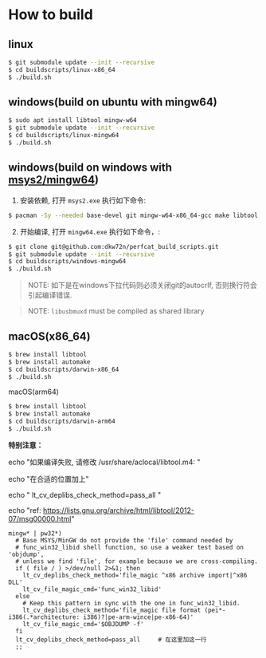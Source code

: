 # How to build

## linux

```bash
$ git submodule update --init --recursive
$ cd buildscripts/linux-x86_64
$ ./build.sh
```

## windows(build on ubuntu with mingw64)

```bash
$ sudo apt install libtool mingw-w64
$ git submodule update --init --recursive
$ cd buildscripts/linux-mingw64
$ ./build.sh
```

## windows(build on windows with [msys2/mingw64](https://www.msys2.org/))

1. 安装依赖, 打开 `msys2.exe` 执行如下命令:
```bash
$ pacman -Sy --needed base-devel git mingw-w64-x86_64-gcc make libtool autoconf automake-wrapper cython
```

2. 开始编译, 打开 `mingw64.exe` 执行如下命令，:
```bash
$ git clone git@github.com:dkw72n/perfcat_build_scripts.git
$ git submodule update --init --recursive
$ cd buildscripts/windows-mingw64
$ ./build.sh
```
> NOTE: 如下是在windows下拉代码则必须关闭git的autocrlf, 否则换行符会引起编译错误.

> NOTE: `libusbmuxd` must be compiled as shared library

## macOS(x86_64)

```bash
$ brew install libtool
$ brew install automake
$ cd buildscripts/darwin-x86_64
$ ./build.sh
```

macOS(arm64)

```bash
$ brew install libtool
$ brew install automake
$ cd buildscripts/darwin-arm64
$ ./build.sh
```


**特别注意：**

echo "如果编译失败, 请修改 /usr/share/aclocal/libtool.m4: "

echo "在合适的位置加上"

echo "  lt_cv_deplibs_check_method=pass_all "

echo "ref: https://lists.gnu.org/archive/html/libtool/2012-07/msg00000.html"





```
mingw* | pw32*)
  # Base MSYS/MinGW do not provide the 'file' command needed by
  # func_win32_libid shell function, so use a weaker test based on 'objdump',
  # unless we find 'file', for example because we are cross-compiling.
  if ( file / ) >/dev/null 2>&1; then
    lt_cv_deplibs_check_method='file_magic ^x86 archive import|^x86 DLL'
    lt_cv_file_magic_cmd='func_win32_libid'
  else
    # Keep this pattern in sync with the one in func_win32_libid.
    lt_cv_deplibs_check_method='file_magic file format (pei*-i386(.*architecture: i386)?|pe-arm-wince|pe-x86-64)'
    lt_cv_file_magic_cmd='$OBJDUMP -f'
  fi
  lt_cv_deplibs_check_method=pass_all     # 在这里加这一行
  ;;

```

